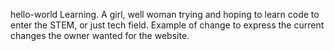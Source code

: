  hello-world
Learning.
A girl, well woman trying and hoping to learn code to enter the STEM, or just tech field.
Example of change to express the current changes the owner wanted for the website. 
